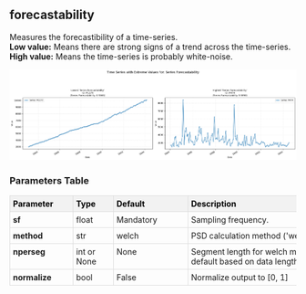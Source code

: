 ## forecastability

Measures the forecastibility of a time-series.  
**Low value:** Means there are strong signs of a trend across the time-series.  
**High value:** Means the time-series is probably white-noise.


    
![png](forecastability_output_5_0.png)
    



<h3>Parameters Table</h3>



<style type="text/css">
#T_f4f77 th {
  background-color: #f2f2f2;
  color: black;
  font-weight: bold;
  text-align: left;
  border: 1px solid #ddd;
  padding: 5px;
}
#T_f4f77_row0_col0, #T_f4f77_row1_col0, #T_f4f77_row2_col0, #T_f4f77_row3_col0 {
  text-align: left;
  vertical-align: top;
  border: 1px solid #ddd;
  padding: 5px;
  min-width: 100px;
  font-weight: bold;
}
#T_f4f77_row0_col1, #T_f4f77_row1_col1, #T_f4f77_row2_col1, #T_f4f77_row3_col1 {
  text-align: left;
  vertical-align: top;
  border: 1px solid #ddd;
  padding: 5px;
  min-width: 60px;
}
#T_f4f77_row0_col2, #T_f4f77_row1_col2, #T_f4f77_row2_col2, #T_f4f77_row3_col2 {
  text-align: left;
  vertical-align: top;
  border: 1px solid #ddd;
  padding: 5px;
  min-width: 120px;
  white-space: normal;
  word-wrap: break-word;
}
#T_f4f77_row0_col3, #T_f4f77_row1_col3, #T_f4f77_row2_col3, #T_f4f77_row3_col3 {
  text-align: left;
  vertical-align: top;
  border: 1px solid #ddd;
  padding: 5px;
  min-width: 300px;
  max-width: 450px;
  white-space: normal;
  word-wrap: break-word;
}
</style>
<table id="T_f4f77">
  <thead>
    <tr>
      <th id="T_f4f77_level0_col0" class="col_heading level0 col0" >Parameter</th>
      <th id="T_f4f77_level0_col1" class="col_heading level0 col1" >Type</th>
      <th id="T_f4f77_level0_col2" class="col_heading level0 col2" >Default</th>
      <th id="T_f4f77_level0_col3" class="col_heading level0 col3" >Description</th>
    </tr>
  </thead>
  <tbody>
    <tr>
      <td id="T_f4f77_row0_col0" class="data row0 col0" >sf</td>
      <td id="T_f4f77_row0_col1" class="data row0 col1" >float</td>
      <td id="T_f4f77_row0_col2" class="data row0 col2" >Mandatory</td>
      <td id="T_f4f77_row0_col3" class="data row0 col3" >Sampling frequency.</td>
    </tr>
    <tr>
      <td id="T_f4f77_row1_col0" class="data row1 col0" >method</td>
      <td id="T_f4f77_row1_col1" class="data row1 col1" >str</td>
      <td id="T_f4f77_row1_col2" class="data row1 col2" >welch</td>
      <td id="T_f4f77_row1_col3" class="data row1 col3" >PSD calculation method ('welch' or 'fft').</td>
    </tr>
    <tr>
      <td id="T_f4f77_row2_col0" class="data row2 col0" >nperseg</td>
      <td id="T_f4f77_row2_col1" class="data row2 col1" >int or None</td>
      <td id="T_f4f77_row2_col2" class="data row2 col2" >None</td>
      <td id="T_f4f77_row2_col3" class="data row2 col3" >Segment length for welch method. If None, default based on data length</td>
    </tr>
    <tr>
      <td id="T_f4f77_row3_col0" class="data row3 col0" >normalize</td>
      <td id="T_f4f77_row3_col1" class="data row3 col1" >bool</td>
      <td id="T_f4f77_row3_col2" class="data row3 col2" >False</td>
      <td id="T_f4f77_row3_col3" class="data row3 col3" >Normalize output to [0, 1]</td>
    </tr>
  </tbody>
</table>


